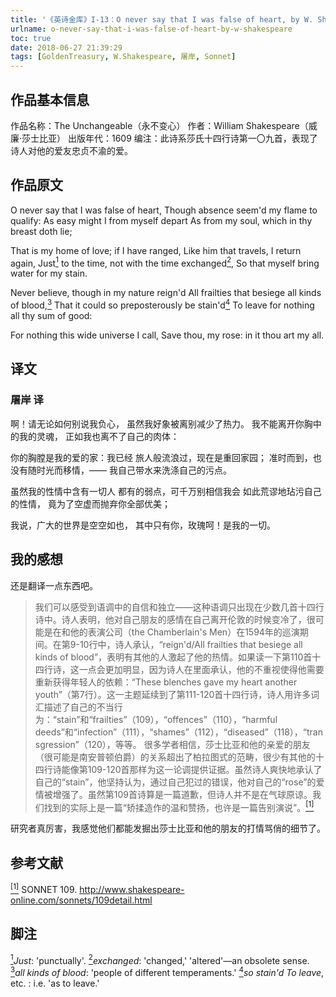 ```yaml
---
title: '《英诗金库》I-13：O never say that I was false of heart, by W. Shakespeare'
urlname: o-never-say-that-i-was-false-of-heart-by-w-shakespeare
toc: true
date: 2018-06-27 21:39:29
tags: [GoldenTreasury, W.Shakespeare, 屠岸, Sonnet]
---
```


## 作品基本信息

作品名称：The Unchangeable（永不变心）
作者：William Shakespeare（威廉·莎士比亚）
出版年代：1609
编注：此诗系莎氏十四行诗第一〇九首，表现了诗人对他的爱友忠贞不渝的爱。

## 作品原文

O never say that I was false of heart,
Though absence seem'd my flame to qualify:
As easy might I from myself depart
As from my soul, which in thy breast doth lie;

That is my home of love; if I have ranged,
Like him that travels, I return again,
Just<a href="#note1" id="note1ref"><sup>1</sup></a> to the time, not with the time exchanged<a href="#note2" id="note2ref"><sup>2</sup></a>,
So that myself bring water for my stain.

Never believe, though in my nature reign'd
All frailties that besiege all kinds of blood,<a href="#note3" id="note3ref"><sup>3</sup></a>
That it could so preposterously be stain'd<a href="#note4" id="note4ref"><sup>4</sup></a>
To leave for nothing all thy sum of good:

For nothing this wide universe I call,
Save thou, my rose: in it thou art my all.

## 译文
### 屠岸 译

啊！请无论如何别说我负心，
虽然我好象被离别减少了热力。
我不能离开你胸中的我的灵魂，
正如我也离不了自己的肉体：

你的胸膛是我的爱的家：我已经
旅人般流浪过，现在是重回家园；
准时而到，也没有随时光而移情，——
我自己带水来洗涤自己的污点。

虽然我的性情中含有一切人
都有的弱点，可千万别相信我会
如此荒谬地玷污自己的性情，
竟为了空虚而抛弃你全部优美；

我说，广大的世界是空空如也，
其中只有你，玫瑰呵！是我的一切。

## 我的感想

还是翻译一点东西吧。

>我们可以感受到语调中的自信和独立——这种语调只出现在少数几首十四行诗中。诗人表明，他对自己朋友的感情在自己离开伦敦的时候变冷了，很可能是在和他的表演公司（the Chamberlain's Men）在1594年的巡演期间。在第9-10行中，诗人承认，“reign'd/All frailties that besiege all kinds of blood”，表明有其他的人激起了他的热情。如果读一下第110首十四行诗，这一点会更加明显，因为诗人在里面承认，他的不重视使得他需要重新获得年轻人的依赖：“These blenches gave my heart another youth”（第7行）。这一主题延续到了第111-120首十四行诗，诗人用许多词汇描述了自己的不当行为：“stain”和“frailties”（109），“offences”（110），“harmful deeds”和“infection”（111），“shames”（112），“diseased”（118），“transgression”（120），等等。
很多学者相信，莎士比亚和他的亲爱的朋友（很可能是南安普顿伯爵）的关系超出了柏拉图式的范畴，很少有其他的十四行诗能像第109-120首那样为这一论调提供证据。虽然诗人爽快地承认了自己的“stain”，他坚持认为，通过自己犯过的错误，他对自己的“rose”的爱情被增强了。虽然第109首诗算是一篇道歉，但诗人并不是在气球原谅。我们找到的实际上是一篇“矫揉造作的温和赞扬，也许是一篇告别演说”。<a href="#bib1" id="bib1ref"><sup>[1]</sup></a>

研究者真厉害，我感觉他们都能发掘出莎士比亚和他的朋友的打情骂俏的细节了。


## 参考文献
<a id="bib1" href="#bib1ref"><sup>[1]</sup></a> SONNET 109. <http://www.shakespeare-online.com/sonnets/109detail.html>

## 脚注
<a id="note1" href="#note1ref"><sup>1</sup></a>*Just*: 'punctually'.
<a id="note2" href="#note2ref"><sup>2</sup></a>*exchanged*: 'changed,' 'altered'—an obsolete sense.
<a id="note3" href="#note3ref"><sup>3</sup></a>*all kinds of blood*: 'people of different temperaments.'
<a id="note4" href="#note4ref"><sup>4</sup></a>*so stain'd To leave*, etc. : i.e. 'as to leave.'
